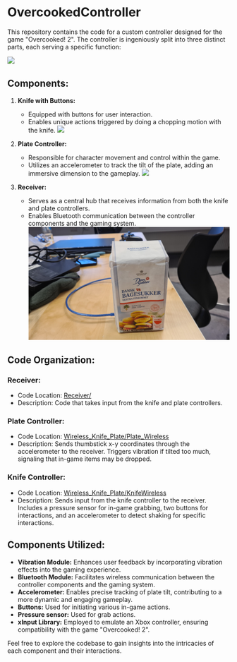 # OvercookedController

This repository contains the code for a custom controller designed for the game "Overcooked! 2". The controller is ingeniously split into three distinct parts, each serving a specific function:

![]("https://github.com/eske4/OvercookedController/blob/main/images/AllComponents.jpg)

## Components:

1. **Knife with Buttons:**
   - Equipped with buttons for user interaction.
   - Enables unique actions triggered by doing a chopping motion with the knife.
     ![](https://github.com/eske4/OvercookedController/blob/main/images/knife.gif)

2. **Plate Controller:**
   - Responsible for character movement and control within the game.
   - Utilizes an accelerometer to track the tilt of the plate, adding an immersive dimension to the gameplay.
     ![](https://github.com/eske4/OvercookedController/blob/main/images/plate.gif)

3. **Receiver:**
   - Serves as a central hub that receives information from both the knife and plate controllers.
   - Enables Bluetooth communication between the controller components and the gaming system.
     ![](https://github.com/eske4/OvercookedController/blob/main/images/Sugar.jpg)

## Code Organization:

### Receiver:
   - Code Location: [Receiver/](Receiver/)
   - Description: Code that takes input from the knife and plate controllers.

### Plate Controller:
   - Code Location: [Wireless_Knife_Plate/Plate_Wireless](Wireless_Knife_Plate/Plate_Wireless)
   - Description: Sends thumbstick x-y coordinates through the accelerometer to the receiver. Triggers vibration if tilted too much, signaling that in-game items may be dropped.
### Knife Controller:
   - Code Location: [Wireless_Knife_Plate/KnifeWireless](Wireless_Knife_Plate/KnifeWireless)
   - Description: Sends input from the knife controller to the receiver. Includes a pressure sensor for in-game grabbing, two buttons for interactions, and an accelerometer to detect shaking for specific interactions.

## Components Utilized:

- **Vibration Module:** Enhances user feedback by incorporating vibration effects into the gaming experience.
- **Bluetooth Module:** Facilitates wireless communication between the controller components and the gaming system.
- **Accelerometer:** Enables precise tracking of plate tilt, contributing to a more dynamic and engaging gameplay.
- **Buttons:** Used for initiating various in-game actions.
- **Pressure sensor:** Used for grab actions.
- **xInput Library:** Employed to emulate an Xbox controller, ensuring compatibility with the game "Overcooked! 2".

Feel free to explore the codebase to gain insights into the intricacies of each component and their interactions.
